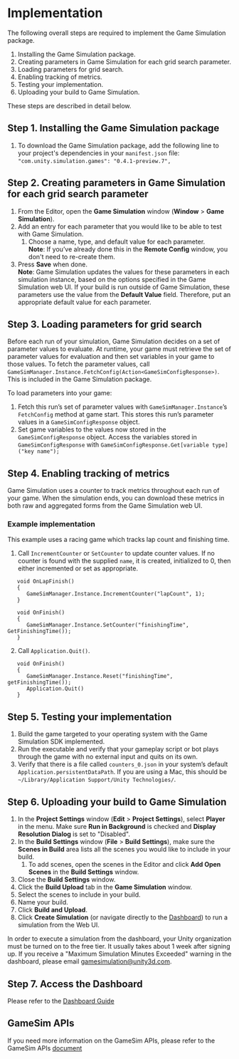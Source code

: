 # Implementation

The following overall steps are required to implement the Game Simulation package.

1. Installing the Game Simulation package.
2. Creating parameters in Game Simulation for each grid search parameter.
3. Loading parameters for grid search.
4. Enabling tracking of metrics.
5. Testing your implementation.
6. Uploading your build to Game Simulation.

These steps are described in detail below.

## Step 1. Installing the Game Simulation package
1. To download the Game Simulation package, add the following line to your project's dependencies in your `manifest.json` file:<br /> `"com.unity.simulation.games": "0.4.1-preview.7",`

## Step 2. Creating parameters in Game Simulation for each grid search parameter
1. From the Editor, open the **Game Simulation** window (**Window** > **Game Simulation**).
2. Add an entry for each parameter that you would like to be able to test with Game Simulation.
   1. Choose a name, type, and default value for each parameter.<br />**Note**: If you’ve already done this in the **Remote Config** window, you don't need to re-create them.
3. Press **Save** when done.<br />
**Note**: Game Simulation updates the values for these parameters in each simulation instance, based on the options specified in the Game Simulation web UI. If your build is run outside of Game Simulation, these parameters use the value from the **Default Value** field. Therefore, put an appropriate default value for each parameter.

## Step 3. Loading parameters for grid search
Before each run of your simulation, Game Simulation decides on a set of parameter values to evaluate. At runtime, your game must retrieve the set of parameter values for evaluation and then set variables in your game to those values. To fetch the parameter values, call `GameSimManager.Instance.FetchConfig(Action<GameSimConfigResponse>)`. This is included in the Game Simulation package. 

To load parameters into your game:
1. Fetch this run’s set of parameter values with `GameSimManager.Instance`’s `FetchConfig` method at game start. This stores this run’s parameter values in a `GameSimConfigResponse` object.
2. Set game variables to the values now stored in the `GameSimConfigResponse` object. Access the variables stored in `GameSimConfigResponse` with
`GameSimConfigResponse.Get[variable type]("key name");`

## Step 4. Enabling tracking of metrics
Game Simulation uses a counter to track metrics throughout each run of your game. When the simulation ends, you can download these metrics in both raw and aggregated forms from the Game Simulation web UI.

### Example implementation
This example uses a racing game which tracks lap count and finishing time.

1. Call `IncrementCounter` or `SetCounter` to update counter values. If no counter is found with the supplied `name`, it is created, initialized to 0, then either incremented or set as appropriate.
```
   void OnLapFinish()
   {        
      GameSimManager.Instance.IncrementCounter("lapCount", 1);
   }

   void OnFinish()
   {        
      GameSimManager.Instance.SetCounter("finishingTime", GetFinishingTime());
   }
```

2. Call `Application.Quit()`.
```
   void OnFinish()
   {        
      GameSimManager.Instance.Reset("finishingTime", getFinishingTime());
      Application.Quit()
   }
```

## Step 5. Testing your implementation
1. Build the game targeted to your operating system with the Game Simulation SDK implemented.
2. Run the executable and verify that your gameplay script or bot plays through the game with no external input and quits on its own.
3. Verify that there is a file called `counters_0.json` in your system’s default `Application.persistentDataPath`. If you are using a Mac, this should be `~/Library/Application Support/Unity Technologies/`.

## Step 6. Uploading your build to Game Simulation
1. In the **Project Settings** window (**Edit** > **Project Settings**), select **Player** in the menu. Make sure **Run in Background** is checked and **Display Resolution Dialog** is set to "Disabled".
2. In the **Build Settings** window (**File** > **Build Settings**), make sure the **Scenes in Build** area lists all the scenes you would like to include in your build.
   1. To add scenes, open the scenes in the Editor and click **Add Open Scenes** in the **Build Settings** window.
3. Close the **Build Settings** window.
4. Click the **Build Upload** tab in the **Game Simulation** window.
5. Select the scenes to include in your build.
6. Name your build.
7. Click **Build and Upload**.
8. Click **Create Simulation** (or navigate directly to the [Dashboard](https://gamesimulation.unity3d.com)) to run a simulation from the Web UI. 

In order to execute a simulation from the dashboard, your Unity organization must be turned on to the free tier. It usually takes about 1 week after signing up.  If you receive a "Maximum Simulation Minutes Exceeded" warning in the dashboard, please email [gamesimulation@unity3d.com](mailto:gamesimulation@unity3d.com).

## Step 7. Access the Dashboard
Please refer to the [Dashboard Guide](https://unity-technologies.github.io/gamesimulation/Docs/dashboard.html)

## GameSim APIs
If you need more information on the GameSim APIs, please refer to the GameSim APIs [document](https://unity-technologies.github.io/gamesimulation/Docs/gamesim-apis.html)
